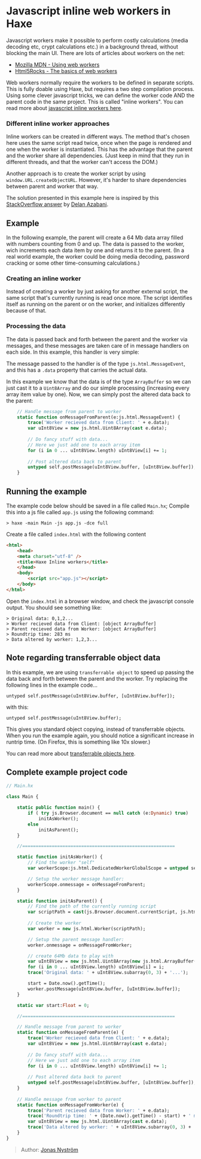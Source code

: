 [tags]: / "javascript,workers,multi-threading"

# Javascript inline web workers in Haxe

Javascript workers make it possible to perform costly calculations (media decoding etc, crypt calculations etc.) in a background thread, without blocking the main UI. There are lots of articles about workers on the net:

- [Mozilla MDN - Using web workers](https://developer.mozilla.org/en-US/docs/Web/API/Web_Workers_API/Using_web_workers)
- [Html5Rocks - The basics of web workers](https://www.html5rocks.com/en/tutorials/workers/basics/)

Web workers normally require the workers to be defined in separate scripts. This is fully doable using Haxe, but requires a two step compilation process. Using some clever javascript tricks, we can define the worker code AND the parent code in the same project. This is called "inline workers". You can read more about [javascript inline workers here](https://www.html5rocks.com/en/tutorials/workers/basics/#toc-inlineworkers).

### Different inline worker approaches
Inline workers can be created in different ways. The method that's chosen here uses the same script read twice, once when the page is rendered and one when the worker is instantiated. This has the advantage that the parent and the worker share all dependencies. (Just keep in mind that they run in different threads, and that the worker can't access the DOM.)

Another approach is to create the worker script by using ```window.URL.createObjectURL```. However, it's harder to share dependencies between parent and worker that way.

The solution presented in this example here is inspired by this [StackOverflow answer](http://stackoverflow.com/a/10136565/146400) by [Delan Azabani](http://stackoverflow.com/users/330644/delan-azabani).


## Example

In the following example, the parent will create a 64 Mb data array filled with numbers counting from 0 and up. The data is passed to the worker, wich increments each data item by one and returns it to the parent. (In a real world example, the worker could be doing media decoding, password cracking or some other time-consuming calculations.)

### Creating an inline worker
Instead of creating a worker by just asking for another external script, the same script that's currently running is read once more. The script identifies itself as running on the parent or on the worker, and initializes differently because of that.

### Processing the data
The data is passed back and forth between the parent and the worker via messages, and these messages are taken care of in message handlers on each side. In this example, this handler is very simple:

The message passed to the handler is of the type ```js.html.MessageEvent```, and this has a ```.data``` property that carries the actual data.

In this example we know that the data is of the type ```ArrayBuffer``` so we can just cast it to a ```Uint8Array``` and do our simple processing (increasing every array item value by one). Now, we can simply post the altered data back to the parent:

```haxe
    // Handle message from parent to worker
    static function onMessageFromParent(e:js.html.MessageEvent) {
        trace('Worker recieved data from Client: ' + e.data);
        var uInt8View = new js.html.Uint8Array(cast e.data);
               
        // Do fancy stuff with data...
        // Here we just add one to each array item
        for (i in 0 ... uInt8View.length) uInt8View[i] += 1;
      
        // Post altered data back to parent
        untyped self.postMessage(uInt8View.buffer, [uInt8View.buffer]);
    }
```
## Running the example

The example code below should be saved in a file called ```Main.hx```;
Compile this into a js file called ```app.js``` using the following command:

```> haxe -main Main -js app.js -dce full```

Create a file called ```index.html``` with the following content
```html
<html>
    <head>
    <meta charset="utf-8" />
    <title>Haxe Inline workers</title>
    </head>
    <body>
        <script src="app.js"></script>
    </body>
</html>
```
Open the ```index.html``` in a browser window, and check the javascript console output.
You should see something like:
```code
> Original data: 0,1,2...  
> Worker recieved data from Client: [object ArrayBuffer] 
> Parent recieved data from Worker: [object ArrayBuffer] 
> Roundtrip time: 283 ms  
> Data altered by worker: 1,2,3...
```

## Note regarding transferrable object data

In this example, we are using ```transferrable object``` to speed up passing the data back and forth between the parent and the worker. Try replacing the following lines in the example code...

```untyped self.postMessage(uInt8View.buffer, [uInt8View.buffer]);```

with this:

```untyped self.postMessage(uInt8View.buffer);```

This gives you standard object copying, instead of transferrable objects. When you run the example again, you should notice a significant increase in runtrip time. (On Firefox, this is something like 10x slower.)

You can read more about [transferrable objects here](https://www.html5rocks.com/en/tutorials/workers/basics/#toc-transferrables).


## Complete example project code

```haxe
// Main.hx

class Main {

    static public function main() {
        if ( try js.Browser.document == null catch (e:Dynamic) true)              
            initAsWorker();
        else 
            initAsParent();
    }

    //=========================================================

    static function initAsWorker() {
        // Find the worker "self"
        var workerScope:js.html.DedicatedWorkerGlobalScope = untyped self;

        // Setup the worker message handler:        
        workerScope.onmessage = onMessageFromParent;
    }

    static function initAsParent() {
        // Find the path of the currently running script
        var scriptPath = cast(js.Browser.document.currentScript, js.html.ScriptElement).src;        
        
        // Create the worker
        var worker = new js.html.Worker(scriptPath);

        // Setup the parent message handler:
        worker.onmessage = onMessageFromWorker;        

        // create 64Mb data to play with
        var uInt8View = new js.html.Uint8Array(new js.html.ArrayBuffer(1024 * 1024 * 64));
        for (i in 0 ... uInt8View.length) uInt8View[i] = i;
        trace('Original data: ' + uInt8View.subarray(0, 3) + '...');

        start = Date.now().getTime();
        worker.postMessage(uInt8View.buffer, [uInt8View.buffer]);  
    }

    static var start:Float = 0;

    //=========================================================

    // Handle message from parent to worker
    static function onMessageFromParent(e) {
        trace('Worker recieved data from Client: ' + e.data);
        var uInt8View = new js.html.Uint8Array(cast e.data);
               
        // Do fancy stuff with data...
        // Here we just add one to each array item
        for (i in 0 ... uInt8View.length) uInt8View[i] += 1;
      
        // Post altered data back to parent
        untyped self.postMessage(uInt8View.buffer, [uInt8View.buffer]);
    }
    
    // Handle message from worker to parent
    static function onMessageFromWorker(e) {
        trace('Parent recieved data from Worker: ' + e.data);
        trace('Roundtrip time: ' + (Date.now().getTime() - start) + ' ms');            
        var uInt8View = new js.html.Uint8Array(cast e.data);
        trace('Data altered by worker: ' + uInt8View.subarray(0, 3) + '...');
    }
}

```
> Author: [Jonas Nyström](https://github.com/cambiata)


